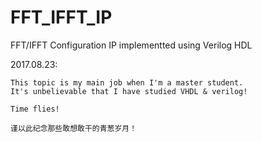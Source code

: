 # FFT_IFFT_IP
FFT/IFFT Configuration IP implementted using Verilog HDL

2017.08.23:

    This topic is my main job when I'm a master student.
    It's unbelievable that I have studied VHDL & verilog!

    Time flies!

    谨以此纪念那些敢想敢干的青葱岁月！
